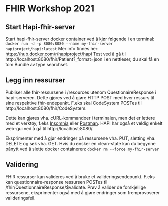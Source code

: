 # FHIR Workshop 2021

## Start Hapi-fhir-server
Start hapi-fhir-server docker container ved å kjør følgende i en terminal: `docker run -d -p 8080:8080 --name my-fhir-server hapiproject/hapi:latest`
Mer info finnes her: https://hub.docker.com/r/hapiproject/hapi
Test ved å gå til http://localhost:8080/fhir/Patient?_format=json i en nettleser, du skal få en tom Bundle av type searchset.

## Legg inn ressurser
Publiser alle fhir-ressursene i /resources utenom QuestionaireResponse i hapi-serveren. Dette gjøres ved å gjøre HTTP POST med hver ressurs til sine respektive fhir-endepunkt. F.eks skal CodeSystem POSTes til http://localhost:8080/fhir/CodeSystem.

Dette kan gjøres vha. cURL-kommandoer i terminalen, men det er lettere med et verktøy, f.eks [Insomnia](https://insomnia.rest/) eller [Postman](https://www.postman.com/). HAPI har også et veldig enkelt web-gui ved å gå til http://localhost:8080/.

Eksprimenter med å gjør endringer på ressursene vha. PUT, sletting vha. DELETE og søk vha. GET.
Hvis du ønsker en clean-state kan du begynne pånytt ved å slette docker containeren: `docker rm --force my-fhir-server`

## Validering
FHIR ressurser kan valideres ved å bruke et valideringsendepunkt. F.eks kan questionnaire-response ressursen POSTes til /fhir/QuestionnaireResponse/$validate. Prøv å valider de forskjellige ressursene, eksprimenter også med å gjøre endringer som fremprovoserer valideringsfeil.